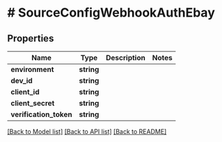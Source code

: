# # SourceConfigWebhookAuthEbay

## Properties

Name | Type | Description | Notes
------------ | ------------- | ------------- | -------------
**environment** | **string** |  |
**dev_id** | **string** |  |
**client_id** | **string** |  |
**client_secret** | **string** |  |
**verification_token** | **string** |  |

[[Back to Model list]](../../README.md#models) [[Back to API list]](../../README.md#endpoints) [[Back to README]](../../README.md)
